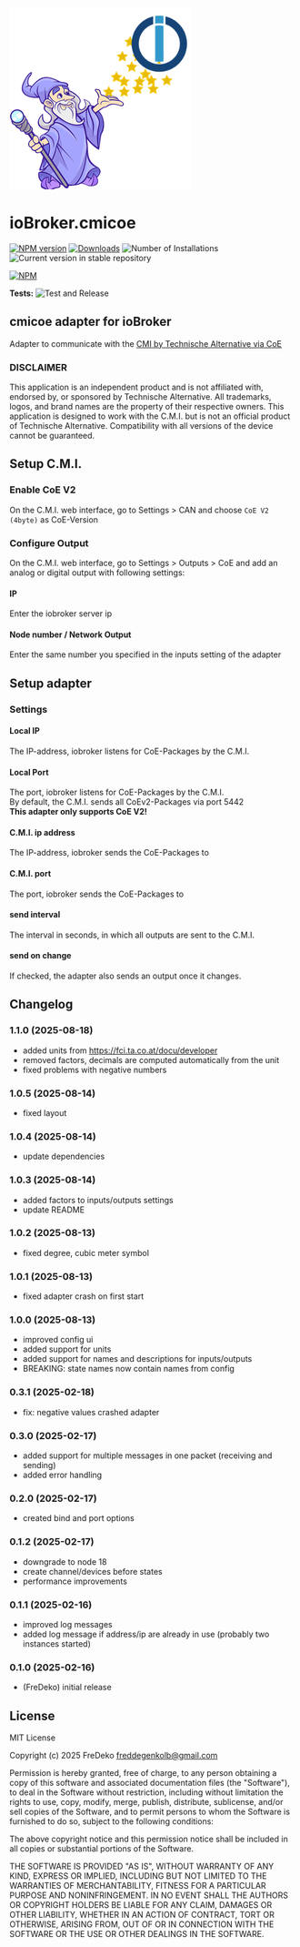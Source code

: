![Logo](admin/cmicoe.png)
# ioBroker.cmicoe

[![NPM version](https://img.shields.io/npm/v/iobroker.cmicoe.svg)](https://www.npmjs.com/package/iobroker.cmicoe)
[![Downloads](https://img.shields.io/npm/dm/iobroker.cmicoe.svg)](https://www.npmjs.com/package/iobroker.cmicoe)
![Number of Installations](https://iobroker.live/badges/cmicoe-installed.svg)
![Current version in stable repository](https://iobroker.live/badges/cmicoe-stable.svg)

[![NPM](https://nodei.co/npm/iobroker.cmicoe.png?downloads=true)](https://nodei.co/npm/iobroker.cmicoe/)

**Tests:** ![Test and Release](https://github.com/FreDeko06/ioBroker.cmicoe/workflows/Test%20and%20Release/badge.svg)

## cmicoe adapter for ioBroker

Adapter to communicate with the [CMI by Technische Alternative via CoE](https://www.ta.co.at/x2-bedienung-schnittstellen/cmi)

### DISCLAIMER

This application is an independent product and is not affiliated with, endorsed by, or sponsored by Technische Alternative. All trademarks, logos, and brand names are the property of their respective owners.
This application is designed to work with the C.M.I. but is not an official product of Technische Alternative. Compatibility with all versions of the device cannot be guaranteed.

## Setup C.M.I.
### Enable CoE V2
On the C.M.I. web interface, go to Settings > CAN and choose `CoE V2 (4byte)` as CoE-Version

### Configure Output
On the C.M.I. web interface, go to Settings > Outputs > CoE and add an analog or digital output with following settings:

#### IP
Enter the iobroker server ip

#### Node number / Network Output
Enter the same number you specified in the inputs setting of the adapter

## Setup adapter

### Settings
#### Local IP
The IP-address, iobroker listens for CoE-Packages by the C.M.I.

#### Local Port
The port, iobroker listens for CoE-Packages by the C.M.I.  
By default, the C.M.I. sends all CoEv2-Packages via port 5442  
**This adapter only supports CoE V2!**

#### C.M.I. ip address
The IP-address, iobroker sends the CoE-Packages to

#### C.M.I. port
The port, iobroker sends the CoE-Packages to

#### send interval
The interval in seconds, in which all outputs are sent to the C.M.I.

#### send on change
If checked, the adapter also sends an output once it changes. 


## Changelog
### 1.1.0 (2025-08-18)
* added units from https://fci.ta.co.at/docu/developer
* removed factors, decimals are computed automatically from the unit
* fixed problems with negative numbers

### 1.0.5 (2025-08-14)
* fixed layout

### 1.0.4 (2025-08-14)
* update dependencies

### 1.0.3 (2025-08-14)
* added factors to inputs/outputs settings
* update README

### 1.0.2 (2025-08-13)
* fixed degree, cubic meter symbol

### 1.0.1 (2025-08-13)
* fixed adapter crash on first start

### 1.0.0 (2025-08-13)
* improved config ui
* added support for units
* added support for names and descriptions for inputs/outputs
* BREAKING: state names now contain names from config

### 0.3.1 (2025-02-18)
* fix: negative values crashed adapter

### 0.3.0 (2025-02-17)
* added support for multiple messages in one packet (receiving and sending)
* added error handling

### 0.2.0 (2025-02-17)
* created bind and port options

### 0.1.2 (2025-02-17)
* downgrade to node 18
* create channel/devices before states
* performance improvements

### 0.1.1 (2025-02-16)
* improved log messages
* added log message if address/ip are already in use (probably two instances started)

### 0.1.0 (2025-02-16)
* (FreDeko) initial release

## License
MIT License

Copyright (c) 2025 FreDeko <freddegenkolb@gmail.com>

Permission is hereby granted, free of charge, to any person obtaining a copy
of this software and associated documentation files (the "Software"), to deal
in the Software without restriction, including without limitation the rights
to use, copy, modify, merge, publish, distribute, sublicense, and/or sell
copies of the Software, and to permit persons to whom the Software is
furnished to do so, subject to the following conditions:

The above copyright notice and this permission notice shall be included in all
copies or substantial portions of the Software.

THE SOFTWARE IS PROVIDED "AS IS", WITHOUT WARRANTY OF ANY KIND, EXPRESS OR
IMPLIED, INCLUDING BUT NOT LIMITED TO THE WARRANTIES OF MERCHANTABILITY,
FITNESS FOR A PARTICULAR PURPOSE AND NONINFRINGEMENT. IN NO EVENT SHALL THE
AUTHORS OR COPYRIGHT HOLDERS BE LIABLE FOR ANY CLAIM, DAMAGES OR OTHER
LIABILITY, WHETHER IN AN ACTION OF CONTRACT, TORT OR OTHERWISE, ARISING FROM,
OUT OF OR IN CONNECTION WITH THE SOFTWARE OR THE USE OR OTHER DEALINGS IN THE
SOFTWARE.
